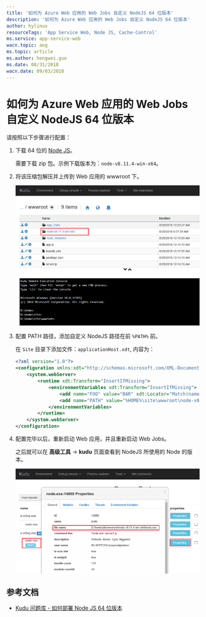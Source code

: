 ```yaml
---
title: '如何为 Azure Web 应用的 Web Jobs 自定义 NodeJS 64 位版本'
description: '如何为 Azure Web 应用的 Web Jobs 自定义 NodeJS 64 位版本'
author: hylinux
resourceTags: 'App Service Web, Node JS, Cache-Control'
ms.service: app-service-web
wacn.topic: aog
ms.topic: article
ms.author: hongwei.guo
ms.date: 08/31/2018
wacn.date: 09/03/2018
---
```


# 如何为 Azure Web 应用的 Web Jobs 自定义 NodeJS 64 位版本

请按照以下步骤进行配置：

1. 下载 64 位的 [Node JS](https://nodejs.org/en/download/)。

    需要下载 zip 包。示例下载版本为：`node-v8.11.4-win-x64`。

2. 将该压缩包解压并上传到 Web 应用的 wwwroot 下。

    ![01](media/aog-app-service-web-webjobs-howto-specify-node-js-64-version/01.png)

3. 配置 PATH 路径，添加自定义 NodeJS 路径在前 `%PATH%` 前。

    在 `Site` 目录下添加文件：`applicationHost.xdt`, 内容为：

    ```xml
    <?xml version="1.0"?>
    <configuration xmlns:xdt="http://schemas.microsoft.com/XML-Document-Transform">
        <system.webServer>
            <runtime xdt:Transform="InsertIfMissing">
                <environmentVariables xdt:Transform="InsertIfMissing">
                    <add name="FOO" value="BAR" xdt:Locator="Match(name)" xdt:Transform="InsertIfMissing" />
                    <add name="PATH" value="%HOME%\site\wwwroot\node-v8.11.4-win-x64;%PATH%" xdt:Locator="Match(name)" xdt:Transform="InsertIfMissing" />
                </environmentVariables>
            </runtime>
        </system.webServer>
    </configuration>
    ```

4. 配置完毕以后，重新启动 Web 应用，并且重新启动 Web Jobs。

    之后就可以在 **高级工具** -> **kudu** 页面查看到 NodeJS 所使用的 Node 的版本。

    ![02](media/aog-app-service-web-webjobs-howto-specify-node-js-64-version/02.png)

## 参考文档

- [Kudu 问题库 - 如何部署 Node JS 64 位版本](https://docs.microsoft.com/zh-cn/iis/configuration/system.webServer/staticContent/clientCache)